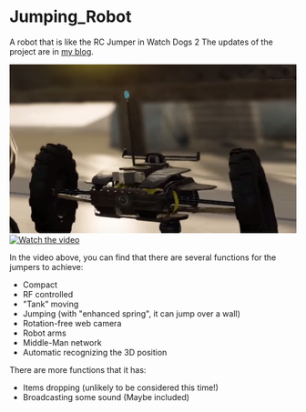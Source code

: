 # Jumping_Robot
A robot that is like the RC Jumper in Watch Dogs 2
The updates of the project are in [my blog](https://www.300-300-300-300.space/blog/5/).

![Fig 1 Original design in Watch Dogs 2](https://github.com/ONLYA/blog_resources/raw/master/5/Jumper_Robot_Cover.png)
[![Watch the video](https://img.youtube.com/vi/TnSIN7dAUOw/0.jpg)](https://youtu.be/TnSIN7dAUOw)

In the video above, you can find that there are several functions for the jumpers to achieve:
* Compact
* RF controlled
* "Tank" moving
* Jumping (with "enhanced spring", it can jump over a wall)
* Rotation-free web camera
* Robot arms
* Middle-Man network
* Automatic recognizing the 3D position

There are more functions that it has:
* Items dropping (unlikely to be considered this time!)
* Broadcasting some sound (Maybe included)

